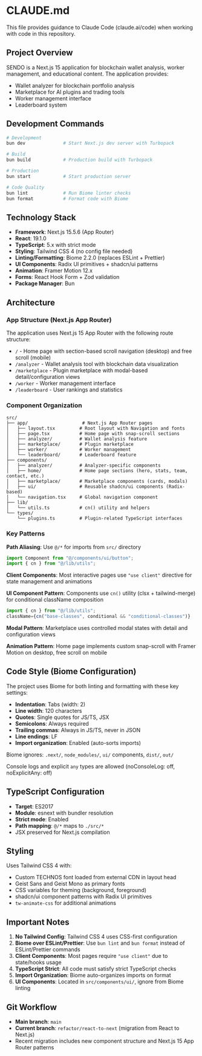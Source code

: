 # CLAUDE.md

This file provides guidance to Claude Code (claude.ai/code) when working with code in this repository.

## Project Overview

SENDO is a Next.js 15 application for blockchain wallet analysis, worker management, and educational content. The application provides:
- Wallet analyzer for blockchain portfolio analysis
- Marketplace for AI plugins and trading tools
- Worker management interface
- Leaderboard system

## Development Commands

```bash
# Development
bun dev              # Start Next.js dev server with Turbopack

# Build
bun build            # Production build with Turbopack

# Production
bun start            # Start production server

# Code Quality
bun lint             # Run Biome linter checks
bun format           # Format code with Biome
```

## Technology Stack

- **Framework**: Next.js 15.5.6 (App Router)
- **React**: 19.1.0
- **TypeScript**: 5.x with strict mode
- **Styling**: Tailwind CSS 4 (no config file needed)
- **Linting/Formatting**: Biome 2.2.0 (replaces ESLint + Prettier)
- **UI Components**: Radix UI primitives + shadcn/ui patterns
- **Animation**: Framer Motion 12.x
- **Forms**: React Hook Form + Zod validation
- **Package Manager**: Bun

## Architecture

### App Structure (Next.js App Router)

The application uses Next.js 15 App Router with the following route structure:

- `/` - Home page with section-based scroll navigation (desktop) and free scroll (mobile)
- `/analyzer` - Wallet analysis tool with blockchain data visualization
- `/marketplace` - Plugin marketplace with modal-based detail/configuration views
- `/worker` - Worker management interface
- `/leaderboard` - User rankings and statistics

### Component Organization

```
src/
├── app/                    # Next.js App Router pages
│   ├── layout.tsx         # Root layout with Navigation and fonts
│   ├── page.tsx           # Home page with snap-scroll sections
│   ├── analyzer/          # Wallet analysis feature
│   ├── marketplace/       # Plugin marketplace
│   ├── worker/            # Worker management
│   └── leaderboard/       # Leaderboard feature
├── components/
│   ├── analyzer/          # Analyzer-specific components
│   ├── home/              # Home page sections (hero, stats, team, contact, etc.)
│   ├── marketplace/       # Marketplace components (cards, modals)
│   ├── ui/                # Reusable shadcn/ui components (Radix-based)
│   └── navigation.tsx     # Global navigation component
├── lib/
│   └── utils.ts           # cn() utility and helpers
└── types/
    └── plugins.ts         # Plugin-related TypeScript interfaces
```

### Key Patterns

**Path Aliasing**: Use `@/*` for imports from `src/` directory
```typescript
import Component from "@/components/ui/button";
import { cn } from "@/lib/utils";
```

**Client Components**: Most interactive pages use `"use client"` directive for state management and animations

**UI Component Pattern**: Components use `cn()` utility (clsx + tailwind-merge) for conditional className composition
```typescript
import { cn } from "@/lib/utils";
className={cn("base-classes", conditional && "conditional-classes")}
```

**Modal Pattern**: Marketplace uses controlled modal states with detail and configuration views

**Animation Pattern**: Home page implements custom snap-scroll with Framer Motion on desktop, free scroll on mobile

## Code Style (Biome Configuration)

The project uses Biome for both linting and formatting with these key settings:

- **Indentation**: Tabs (width: 2)
- **Line width**: 120 characters
- **Quotes**: Single quotes for JS/TS, JSX
- **Semicolons**: Always required
- **Trailing commas**: Always in JS/TS, never in JSON
- **Line endings**: LF
- **Import organization**: Enabled (auto-sorts imports)

Biome ignores: `.next/`, `node_modules/`, `ui/` components, `dist/`, `out/`

Console logs and explicit `any` types are allowed (noConsoleLog: off, noExplicitAny: off)

## TypeScript Configuration

- **Target**: ES2017
- **Module**: esnext with bundler resolution
- **Strict mode**: Enabled
- **Path mapping**: `@/*` maps to `./src/*`
- JSX preserved for Next.js compilation

## Styling

Uses Tailwind CSS 4 with:
- Custom TECHNOS font loaded from external CDN in layout head
- Geist Sans and Geist Mono as primary fonts
- CSS variables for theming (background, foreground)
- shadcn/ui component patterns with Radix UI primitives
- `tw-animate-css` for additional animations

## Important Notes

1. **No Tailwind Config**: Tailwind CSS 4 uses CSS-first configuration
2. **Biome over ESLint/Prettier**: Use `bun lint` and `bun format` instead of ESLint/Prettier commands
3. **Client Components**: Most pages require `"use client"` due to state/hooks usage
4. **TypeScript Strict**: All code must satisfy strict TypeScript checks
5. **Import Organization**: Biome auto-organizes imports on format
6. **UI Components**: Located in `src/components/ui/`, ignore from Biome linting

## Git Workflow

- **Main branch**: `main`
- **Current branch**: `refactor/react-to-next` (migration from React to Next.js)
- Recent migration includes new component structure and Next.js 15 App Router patterns
